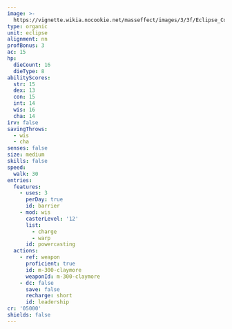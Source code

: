 ```yaml
---
image: >-
  https://vignette.wikia.nocookie.net/masseffect/images/3/3f/Eclipse_Commando.png/revision/latest?cb=20100625014253
type: organic
unit: eclipse
alignment: nn
profBonus: 3
ac: 15
hp:
  dieCount: 16
  dieType: 8
abilityScores:
  str: 15
  dex: 13
  con: 15
  int: 14
  wis: 16
  cha: 14
irv: false
savingThrows:
  - wis
  - cha
senses: false
size: medium
skills: false
speed:
  walk: 30
entries:
  features:
    - uses: 3
      perDay: true
      id: barrier
    - mod: wis
      casterLevel: '12'
      list:
        - charge
        - warp
      id: powercasting
  actions:
    - ref: weapon
      proficient: true
      id: m-300-claymore
      weaponId: m-300-claymore
    - dc: false
      save: false
      recharge: short
      id: leadership
cr: '05000'
shields: false
---
```

